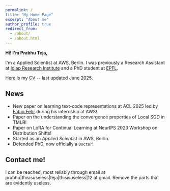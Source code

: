 ```yaml
---
permalink: /
title: "My Home Page"
excerpt: "About me"
author_profile: true
redirect_from: 
  - /about/
  - /about.html
---
```


**Hi! I'm Prabhu Teja,**

I'm a Applied Scientist at AWS, Berlin. I was previously a Research Assistant at [Idiap Research Institute](https://www.idiap.ch) and a PhD student at
[EPFL](https://www.epfl.ch).

Here is my [CV](/cv) -- last updated June 2025.

## News

- New paper on learning text-code representations at ACL 2025 led by [Fabio Fehr](https://fjfehr.github.io/) during his internship at AWS!
- Paper on the understanding the convergence properties of Local SGD in TMLR! 
- Paper on LoRA for Continual Learning at NeurIPS 2023 Workshop on Distribution Shifts!
- Started as an _Applied Scientist_ in AWS, Berlin.
- Defended PhD, now officially a `Doctor`!

## Contact me!

I can be reached, most reliably through email at prabhu|thisisuseless|teja|thisisuseless|12 at gmail. Remove the parts
that are evidently useless. 
